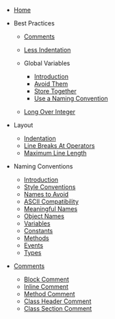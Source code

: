 - [Home](/ "VBA-Standard")

- Best Practices

  - [Comments](BestPractice/Comments.md "VBA Standard - Best Practice - Comments")
  - [Less Indentation](BestPractice/LessIndentation.md "VBA Standard - Best Practice - Less Indentation")

  - Global Variables
  
    - [Introduction](BestPractice/GlobalVariables.md#global-variables "VBA Standard - Best Practice - Global Variables")
    - [Avoid Them](BestPractice/GlobalVariables.md#avoid-them "VBA Standard - Best Practice - Global Variables - Avoid Them")
    - [Store Together](BestPractice/GlobalVariables.md#store-together "VBA Standard - Best Practice - Global Variables - Store Together")
    - [Use a Naming Convention](BestPractice/GlobalVariables.md#Use-a-Naming-Convention "VBA Standard - Best Practice - Global Variables - Use a Naming Convention")

  - [Long Over Integer](BestPractice/Integers.md "VBA Standard - Best Practice - Long Over Integer")

- Layout

  - [Indentation](Layout/Indentation.md "VBA Standard - Layout - Indentation")
  - [Line Breaks At Operators](Layout/LineBreaksAtOperators.md "VBA Standard - Layout - Line Breaks At Operators")
  - [Maximum Line Length](Layout/MaximumLineLength.md "VBA Standard - Layout - Maximum Line Length")

- Naming Conventions

  - [Introduction](Content/NamingConventions.md#Naming-Conventions "VBA Standard - Naming Conventions")
  - [Style Conventions](Content/NamingConventions.md#Style-Conventions "VBA Standard - Naming Conventions - Style Conventions")
  - [Names to Avoid](Content/NamingConventions.md#Names-to-Avoid "VBA Standard - Naming Conventions - Names to Avoid")
  - [ASCII Compatibility](Content/NamingConventions.md#ASCII-Compatibility "VBA Standard - Naming Conventions - ASCII Compatibility")
  - [Meaningful Names](Content/NamingConventions.md#Meaningful-Names "VBA Standard - Naming Conventions - Meaningful Names")
  - [Object Names](Content/NamingConventions.md#Object-Names "VBA Standard - Naming Conventions - Object Names")
  - [Variables](Content/NamingConventions.md#Variables "VBA Standard - Naming Conventions - Variables")
  - [Constants](Content/NamingConventions.md#Constants "VBA Standard - Naming Conventions - Constants")
  - [Methods](Content/NamingConventions.md#Methods "VBA Standard - Naming Conventions - Methods")
  - [Events](Content/NamingConventions.md#Events "VBA Standard - Naming Conventions - Events")
  - [Types](Content/NamingConventions.md#Types "VBA Standard - Naming Conventions - Types")

- [Comments](Content/Comments.md#Comments)
  - [Block Comment](Content/Comments.md#Block-Comment)
  - [Inline Comment](Content/Comments.md#Inline-Comment)
  - [Method Comment](Content/Comments.md#Method-Comment)
  - [Class Header Comment](Content/Comments.md#Class-Header-Comment)
  - [Class Section Comment](Content/Comments.md#Class-Section-Comment)
